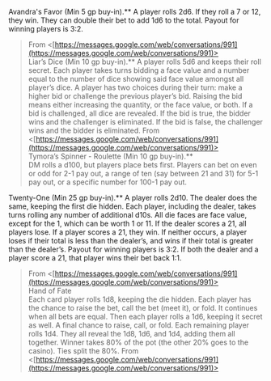 Avandra's Favor (Min 5 gp buy-in).** A player rolls 2d6. If they roll a 7 or 12, they win. They can double their bet to add 1d6 to the total. Payout for winning players is 3:2.
 > From <[https://messages.google.com/web/conversations/991](https://messages.google.com/web/conversations/991)>   
Liar’s Dice (Min 10 gp buy-in).** A player rolls 5d6 and keeps their roll secret. Each player takes turns bidding a face value and a number equal to the number of dice showing said face value amongst all player’s dice. A player has two choices during their turn: make a higher bid or challenge the previous player’s bid. Raising the bid means either increasing the quantity, or the face value, or both. If a bid is challenged, all dice are revealed. If the bid is true, the bidder wins and the challenger is eliminated. If the bid is false, the challenger wins and the bidder is eliminated.
 > From <[https://messages.google.com/web/conversations/991](https://messages.google.com/web/conversations/991)>   
Tymora’s Spinner - Roulette (Min 10 gp buy-in).**  
DM rolls a d100, but players place bets first. Players can bet on even or odd for 2-1 pay out, a range of ten (say between 21 and 31) for 5-1 pay out, or a specific number for 100-1 pay out.
   

Twenty-One (Min 25 gp buy-in).** A player rolls 2d10. The dealer does the same, keeping the first die hidden. Each player, including the dealer, takes turns rolling any number of additional d10s. All die faces are face value, except for the 1, which can be worth 1 or 11. If the dealer scores a 21, all players lose. If a player scores a 21, they win. If neither occurs, a player loses if their total is less than the dealer’s, and wins if their total is greater than the dealer’s. Payout for winning players is 3:2. If both the dealer and a player score a 21, that player wins their bet back 1:1.
 > From <[https://messages.google.com/web/conversations/991](https://messages.google.com/web/conversations/991)>   
Hand of Fate  
Each card player rolls 1d8, keeping the die hidden. Each player has the chance to raise the bet, call the bet (meet it), or fold. It continues when all bets are equal. Then each player rolls a 1d6, keeping it secret as well. A final chance to raise, call, or fold. Each remaining player rolls 1d4. They all reveal the 1d8, 1d6, and 1d4, adding them all together. Winner takes 80% of the pot (the other 20% goes to the casino). Ties split the 80%.
 > From <[https://messages.google.com/web/conversations/991](https://messages.google.com/web/conversations/991)>